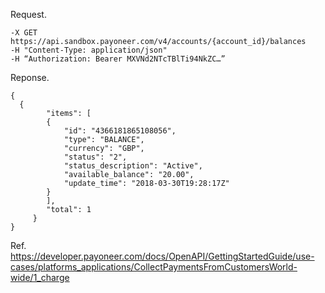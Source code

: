 Request.
```
-X GET 
https://api.sandbox.payoneer.com/v4/accounts/{account_id}/balances
-H "Content-Type: application/json" 
-H “Authorization: Bearer MXVNd2NTcTBlTi94NkZC…”
```

Reponse.
```
{ 
  {
        "items": [ 
        { 
            "id": "4366181865108056", 
            "type": "BALANCE", 
            "currency": "GBP", 
            "status": "2", 
            "status_description": "Active", 
            "available_balance": "20.00", 
            "update_time": "2018-03-30T19:28:17Z" 
        }
        ],
        "total": 1
     }
}
```

Ref. https://developer.payoneer.com/docs/OpenAPI/GettingStartedGuide/use-cases/platforms_applications/CollectPaymentsFromCustomersWorld-wide/1_charge
